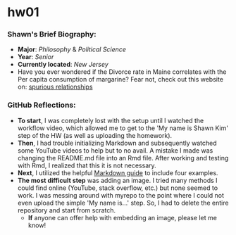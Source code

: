 # hw01

### Shawn's Brief Biography:
- **Major**: *Philosophy* & *Political Science*
- **Year**: *Senior*
- **Currently located**: *New Jersey*
- Have you ever wondered if the Divorce rate in Maine correlates with the Per capita consumption of margarine? Fear not, check out this website on: [spurious relationships](https://www.tylervigen.com/spurious-correlations)

### GitHub Reflections:
- **To start**, I was completely lost with the setup until I watched the workflow video, which allowed me to get to the 'My name is Shawn Kim' step of the HW (as well as uploading the homework).
- **Then**, I had trouble initializing Markdown and subsequently watched some YouTube videos to help but to no avail. A mistake I made was changing the README.md file into an Rmd file. After working and testing with Rmd, I realized that this it is not necessary.
- **Next**, I utilized the helpful [Markdown guide](https://guides.github.com/features/mastering-markdown/) to include four examples.
- **The most difficult step** was adding an image. I tried many methods I could find online (YouTube, stack overflow, etc.) but none seemed to work. I was messing around with myrepo to the point where I could not even upload the simple 'My name is...' step. So, I had to delete the entire repository and start from scratch.
  - **If** anyone can offer help with embedding an image, please let me know!